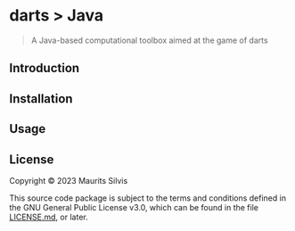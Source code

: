 # darts > Java

> A Java-based computational toolbox aimed at the game of darts

## Introduction

## Installation

## Usage

## License

Copyright © 2023 Maurits Silvis

This source code package is subject to the terms and conditions defined in the GNU General Public License v3.0, which can be found in the file [LICENSE.md](../LICENSE.md), or later.
